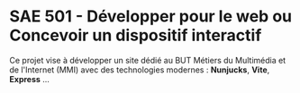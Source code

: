 # SAE 501 - Développer pour le web ou Concevoir un dispositif interactif

Ce projet vise à développer un site dédié au BUT Métiers du Multimédia et de l'Internet (MMI) avec des technologies modernes : **Nunjucks**, **Vite**, **Express** ...
